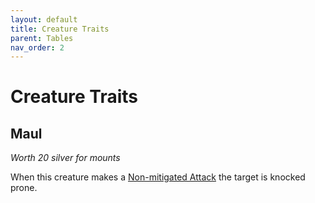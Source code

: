 ```yaml
---
layout: default
title: Creature Traits
parent: Tables
nav_order: 2
---
```

# Creature Traits

## Maul
*Worth 20 silver for mounts*

When this creature makes a [Non-mitigated Attack](Core/Terminology.md#Non-mitigated%20Attack) the target is knocked prone.